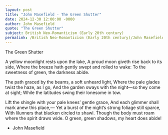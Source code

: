 ```yaml
---
layout: post
title: "John Masefield - The Green Shutter"
date: 2024-12-30 12:00:00 -0000
author: John Masefield
quote: "The Green Shutter"
subject: British Neo-Romanticism (Early 20th century)
permalink: /British Neo-Romanticism (Early 20th century)/John Masefield/John Masefield - The Green Shutter
---
```


The Green Shutter

A yellow moonlight rests upon the lake,
A proud moon giveth rise back to its side,
Where the breeze hath gently swept and rolled to wake:
To the sweetness of green, the darkness abide.

The path graced by the beams, a soft unheard light,
Where the pale glades twist the haze, as I go,
And the garden sways with the night—so they come at sight;
While the latitudes swing their lonesome in tow.

Lift the shingle with your pale knees’ gentle grace,
And each glimmer shall mark anew this place,—
Yet a burst of the night’s strong foliage still sparce,
With lilunners that blacken circled to shawl.
Though the body must roam where the spirit draws wide.
O green, green shadows, my heart does abide!

- John Masefield
